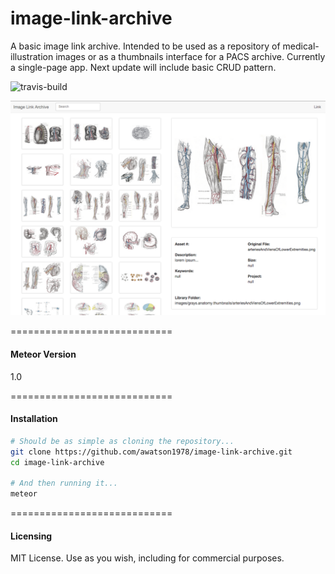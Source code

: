 image-link-archive
=================

A basic image link archive.  Intended to be used as a repository of medical-illustration images or as a thumbnails interface for a PACS archive.  Currently a single-page app.  Next update will include basic CRUD pattern.

![travis-build](https://travis-ci.org/awatson1978/image-link-archive.svg?branch=master)  

![Scheduling Screenshot](https://raw.githubusercontent.com/awatson1978/image-link-archive/master/public/image-link-archive-screenshot.png)  


============================
#### Meteor Version  

1.0

============================
#### Installation  


````sh
# Should be as simple as cloning the repository...  
git clone https://github.com/awatson1978/image-link-archive.git
cd image-link-archive

# And then running it...
meteor
````

============================
#### Licensing

MIT License. Use as you wish, including for commercial purposes.
